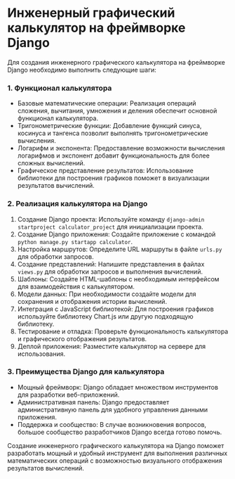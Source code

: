 # Инженерный графический калькулятор на фреймворке Django
Для создания инженерного графического калькулятора на фреймворке Django необходимо выполнить следующие шаги:

### 1. Функционал калькулятора
- Базовые математические операции: Реализация операций сложения, вычитания, умножения и деления обеспечит основной функционал калькулятора.
- Тригонометрические функции: Добавление функций синуса, косинуса и тангенса позволит выполнять тригонометрические вычисления.
- Логарифм и экспонента: Предоставление возможности вычисления логарифмов и экспонент добавит функциональность для более сложных вычислений.
- Графическое представление результатов: Использование библиотеки для построения графиков поможет в визуализации результатов вычислений.

### 2. Реализация калькулятора на Django
1. Создание Django проекта: Используйте команду `django-admin startproject calculator_project` для инициализации проекта.
2. Создание Django приложения: Создайте приложение с командой `python manage.py startapp calculator`.
3. Настройка маршрутов: Определите URL маршруты в файле `urls.py` для обработки запросов.
4. Создание представлений: Напишите представления в файлах `views.py` для обработки запросов и выполнения вычислений.
5. Шаблоны: Создайте HTML-шаблоны с необходимым интерфейсом для взаимодействия с калькулятором.
6. Модели данных: При необходимости создайте модели для сохранения и отображения истории вычислений.
7. Интеграция с JavaScript библиотекой: Для построения графиков используйте библиотеку Chart.js или другую подходящую библиотеку.
8. Тестирование и отладка: Проверьте функциональность калькулятора и графического отображения результатов.
9. Деплой приложения: Разместите калькулятор на сервере для использования.

### 3. Преимущества Django для калькулятора
- Мощный фреймворк: Django обладает множеством инструментов для разработки веб-приложений.
- Административная панель: Django предоставляет административную панель для удобного управления данными приложения.
- Поддержка и сообщество: В случае возникновения вопросов, большое сообщество разработчиков Django всегда готово помочь.

Создание инженерного графического калькулятора на Django поможет разработать мощный и удобный инструмент для выполнения различных математических операций с возможностью визуального отображения результатов вычислений.
